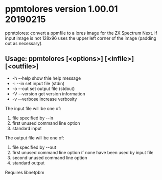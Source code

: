 # ppmtolores version 1.00.01 20190215

ppmtolores: convert a ppmfile to a lores image for the ZX Spectrum
Next. If input image is not 128x96 uses the upper left corner of the
image (padding out as necessary).

## Usage: ppmtolores [&lt;options&gt;]  [&lt;infile&gt;]  [&lt;outfile&gt;]

- -h --help    show thie help message
- -i --in      set input file (stdin)
- -o --out     set output file (stdout)
- -V --version get version information
- -v --verbose increase verbosity
	
The input file will be one of:

1. file specified by --in
2. first unused command line option
3. standard input
	
The output file will be one of:

1. file specified by --out
2. first unused command line option if none have been used by input file
3. second unused command line option
4. standard output
	
Requires libnetpbm
